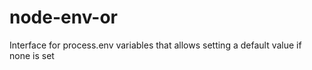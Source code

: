 # node-env-or
Interface for process.env variables that allows setting a default value if none is set
